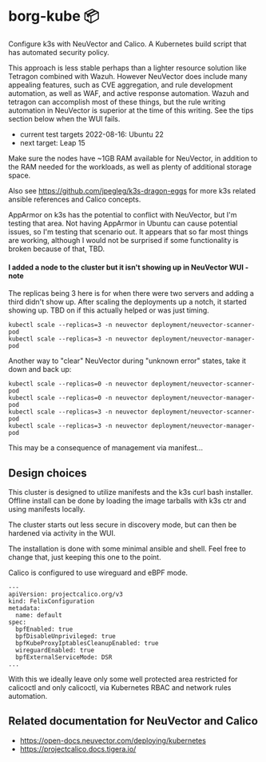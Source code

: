 # borg-kube 📦
Configure k3s with NeuVector and Calico. A Kubernetes build script that has automated security policy. 

This approach is less stable perhaps than a lighter resource solution like Tetragon combined with Wazuh.
However NeuVector does include many appealing features, such as CVE aggregation, and rule development automation,
as well as WAF, and active response automation. Wazuh and tetragon can accomplish most of these things, but the rule writing automation in NeuVector is superior at the time of this writing. See the tips section below when the WUI fails.

- current test targets 2022-08-16: Ubuntu 22
- next target: Leap 15

Make sure the nodes have ~1GB RAM available for NeuVector, in addition to the RAM needed for the workloads, as well as plenty of additional storage space.

Also see https://github.com/jpegleg/k3s-dragon-eggs for more k3s related ansible references and Calico concepts.

AppArmor on k3s has the potential to conflict with NeuVector, but I'm testing that area.
Not having AppArmor in Ubuntu can cause potential issues, so I'm testing that scenario out. 
It appears that so far most things are working, although I would not be surprised if some functionality is broken because of that, TBD.

#### I added a node to the cluster but it isn't showing up in NeuVector WUI - note

The replicas being 3 here is for when there were two servers and adding a third didn't show up.
After scaling the deployments up a notch, it started showing up. TBD on if this actually helped or was just timing.

```
kubectl scale --replicas=3 -n neuvector deployment/neuvector-scanner-pod
kubectl scale --replicas=3 -n neuvector deployment/neuvector-manager-pod
```
Another way to "clear" NeuVector during "unknown error" states, take it down and back up:

```
kubectl scale --replicas=0 -n neuvector deployment/neuvector-scanner-pod
kubectl scale --replicas=0 -n neuvector deployment/neuvector-manager-pod
kubectl scale --replicas=3 -n neuvector deployment/neuvector-scanner-pod
kubectl scale --replicas=3 -n neuvector deployment/neuvector-manager-pod
```

This may be a consequence of management via manifest...


## Design choices

This cluster is designed to utilize manifests and the k3s curl bash installer. Offline install can be done by loading the image tarballs with k3s ctr and using manifests locally.

The cluster starts out less secure in discovery mode, but can then be hardened via activity in the WUI.

The installation is done with some minimal ansible and shell. Feel free to change that, just keeping this one to the point.

Calico is configured to use wireguard and eBPF mode.

```
---
apiVersion: projectcalico.org/v3
kind: FelixConfiguration
metadata:
  name: default
spec:
  bpfEnabled: true
  bpfDisableUnprivileged: true
  bpfKubeProxyIptablesCleanupEnabled: true
  wireguardEnabled: true
  bpfExternalServiceMode: DSR
...
```


With this we ideally leave only some well protected area restricted for calicoctl and only calicoctl, via Kubernetes RBAC and network rules automation.



## Related documentation for NeuVector and Calico

- https://open-docs.neuvector.com/deploying/kubernetes
- https://projectcalico.docs.tigera.io/
